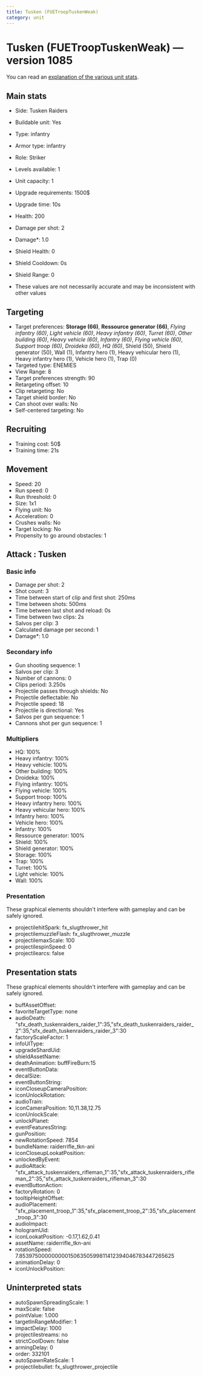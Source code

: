 ```yaml
---
title: Tusken (FUETroopTuskenWeak)
category: unit
---
```


# Tusken (FUETroopTuskenWeak) — version 1085

You can read an [explanation  of the various unit stats](unitexplained.md).

## Main stats

  * Side: Tusken Raiders
  * Buildable unit: Yes
  * Type: infantry
  * Armor type: infantry
  * Role: Striker
  * Levels available: 1
  * Unit capacity: 1
  * Upgrade requirements: 1500$
  * Upgrade time: 10s
  * Health: 200
  * Damage per shot: 2
  * Damage*: 1.0
  * Shield Health: 0
  * Shield Cooldown: 0s
  * Shield Range: 0

* These values are not necessarily accurate and may be inconsistent with other values

## Targeting

  * Target preferences: **Storage (66)**, **Ressource generator (66)**, _Flying infantry (60)_, _Light vehicle (60)_, _Heavy infantry (60)_, _Turret (60)_, _Other building (60)_, _Heavy vehicle (60)_, _Infantry (60)_, _Flying vehicle (60)_, _Support troop (60)_, _Droideka (60)_, _HQ (60)_, Shield (50), Shield generator (50), Wall (1), Infantry hero (1), Heavy vehicular hero (1), Heavy infantry hero (1), Vehicle hero (1), Trap (0)
  * Targeted type: ENEMIES
  * View Range: 8
  * Target preferences strength: 90
  * Retargeting offset: 10
  * Clip retargeting: No
  * Target shield border: No
  * Can shoot over walls: No
  * Self-centered targeting: No

## Recruiting

  * Training cost: 50$
  * Training time: 21s

## Movement

  * Speed: 20
  * Run speed: 0
  * Run threshold: 0
  * Size: 1x1
  * Flying unit: No
  * Acceleration: 0
  * Crushes walls: No
  * Target locking: No
  * Propensity to go around obstacles: 1

## Attack : Tusken

### Basic info

  * Damage per shot: 2
  * Shot count: 3
  * Time between start of clip and first shot: 250ms
  * Time between shots: 500ms
  * Time between last shot and reload: 0s
  * Time between two clips: 2s
  * Salvos per clip: 3
  * Calculated damage per second: 1
  * Damage*: 1.0

### Secondary info

  * Gun shooting sequence: 1
  * Salvos per clip: 3
  * Number of cannons: 0
  * Clips period: 3.250s
  * Projectile passes through shields: No
  * Projectile deflectable: No
  * Projectile speed: 18
  * Projectile is directional: Yes
  * Salvos per gun sequence: 1
  * Cannons shot per gun sequence: 1

### Multipliers

  * HQ: 100%
  * Heavy infantry: 100%
  * Heavy vehicle: 100%
  * Other building: 100%
  * Droideka: 100%
  * Flying infantry: 100%
  * Flying vehicle: 100%
  * Support troop: 100%
  * Heavy infantry hero: 100%
  * Heavy vehicular hero: 100%
  * Infantry hero: 100%
  * Vehicle hero: 100%
  * Infantry: 100%
  * Ressource generator: 100%
  * Shield: 100%
  * Shield generator: 100%
  * Storage: 100%
  * Trap: 100%
  * Turret: 100%
  * Light vehicle: 100%
  * Wall: 100%

### Presentation

These graphical elements shouldn't interfere with gameplay and can be safely ignored.

  * projectilehitSpark: fx_slugthrower_hit
  * projectilemuzzleFlash: fx_slugthrower_muzzle
  * projectilemaxScale: 100
  * projectilespinSpeed: 0
  * projectilearcs: false

## Presentation stats

These graphical elements shouldn't interfere with gameplay and can be safely ignored.

  * buffAssetOffset: 
  * favoriteTargetType: none
  * audioDeath: "sfx_death_tuskenraiders_raider_1":35,"sfx_death_tuskenraiders_raider_2":35,"sfx_death_tuskenraiders_raider_3":30
  * factoryScaleFactor: 1
  * infoUIType: 
  * upgradeShardUid: 
  * shieldAssetName: 
  * deathAnimation: buffFireBurn:15
  * eventButtonData: 
  * decalSize: 
  * eventButtonString: 
  * iconCloseupCameraPosition: 
  * iconUnlockRotation: 
  * audioTrain: 
  * iconCameraPosition: 10,11.38,12.75
  * iconUnlockScale: 
  * unlockPlanet: 
  * eventFeaturesString: 
  * gunPosition: 
  * newRotationSpeed: 7854
  * bundleName: raiderrifle_tkn-ani
  * iconCloseupLookatPosition: 
  * unlockedByEvent: 
  * audioAttack: "sfx_attack_tuskenraiders_rifleman_1":35,"sfx_attack_tuskenraiders_rifleman_2":35,"sfx_attack_tuskenraiders_rifleman_3":30
  * eventButtonAction: 
  * factoryRotation: 0
  * tooltipHeightOffset: 
  * audioPlacement: "sfx_placement_troop_1":35,"sfx_placement_troop_2":35,"sfx_placement_troop_3":30
  * audioImpact: 
  * hologramUid: 
  * iconLookatPosition: -0.17,1.62,0.41
  * assetName: raiderrifle_tkn-ani
  * rotationSpeed: 7.8539750000000001506350599811412394046783447265625
  * animationDelay: 0
  * iconUnlockPosition: 

## Uninterpreted stats

  * autoSpawnSpreadingScale: 1
  * maxScale: false
  * pointValue: 1.000
  * targetInRangeModifier: 1
  * impactDelay: 1000
  * projectilestreams: no
  * strictCoolDown: false
  * armingDelay: 0
  * order: 332101
  * autoSpawnRateScale: 1
  * projectilebullet: fx_slugthrower_projectile

